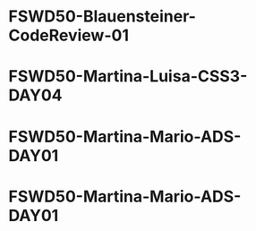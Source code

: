 # FSWD50-Blauensteiner-CodeReview-01
# FSWD50-Martina-Luisa-CSS3-DAY04
# FSWD50-Martina-Mario-ADS-DAY01
# FSWD50-Martina-Mario-ADS-DAY01
